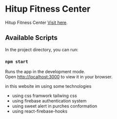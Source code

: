 # Hitup Fitness Center

Hitup Fitness Center [Visit here](https://fitness-center-5e41f.web.app/).

## Available Scripts

In the project directory, you can run:

### `npm start`

Runs the app in the development mode.\
Open [http://localhost:3000](http://localhost:3000) to view it in your browser.

in this website im using some technologies
* using css framwork tailwing css
* using firebase authentication system
* using sweet alert in purches conformation
* using react-firebase-hooks

